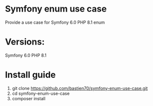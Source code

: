 # Symfony enum use case
Provide a use case for Symfony 6.0 PHP 8.1 enum

# Versions:
Symfony 6.0
PHP 8.1

# Install guide
1. git clone https://github.com/bastien70/symfony-enum-use-case.git
2. cd symfony-enum-use-case
3. composer install
